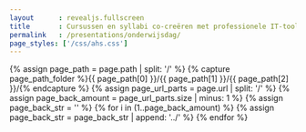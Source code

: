 ```yaml
---
layout      : revealjs.fullscreen
title       : Cursussen en syllabi co-creëren met professionele IT-tools 
permalink   : /presentations/onderwijsdag/
page_styles: ['/css/ahs.css']
---
```


{% assign page_path = page.path | split: '/' %}
{% capture page_path_folder %}{{ page_path[0] }}/{{ page_path[1] }}/{{ page_path[2] }}/{% endcapture %} 
{% assign page_url_parts = page.url | split: '/' %}
{% assign page_back_amount = page_url_parts.size | minus: 1 %}
{% assign page_back_str = '' %}
{% for i in (1..page_back_amount) %}
    {% assign page_back_str = page_back_str | append: '../' %}
{% endfor %}

<section class="slide__chapter">
    <section data-markdown="{{ page_back_str }}/{{ page_path_folder | append: 'content/intro__1.md' }}" class="home"></section>
</section>
<section class="slide__chapter">
    <section data-markdown="{{ page_back_str }}/{{ page_path_folder | append: 'content/whoarewe__1.md' }}" class="home"></section>
    <section data-markdown="{{ page_back_str }}/{{ page_path_folder | append: 'content/whoarewe__2.md' }}" data-ahs-background-image="{{ page_back_str }}/{{ page_path_folder | append: 'content/images/pattern_1.png' }}"></section>
</section>
<section class="slide__chapter">
    <section data-markdown="{{ page_back_str }}/{{ page_path_folder | append: 'content/challenges__1.md' }}" class="home"></section>
    <section data-markdown="{{ page_back_str }}/{{ page_path_folder | append: 'content/challenges__2.md' }}" data-ahs-background-image="{{ page_back_str }}/{{ page_path_folder | append: 'content/images/pattern_1.png' }}"></section>
    <section data-markdown="{{ page_back_str }}/{{ page_path_folder | append: 'content/challenges__3.md' }}" data-ahs-background-image="{{ page_back_str }}/{{ page_path_folder | append: 'content/images/pattern_1.png' }}"></section>
    <section data-markdown="{{ page_back_str }}/{{ page_path_folder | append: 'content/challenges__4.md' }}" data-ahs-background-image="{{ page_back_str }}/{{ page_path_folder | append: 'content/images/pattern_1.png' }}"></section>
</section>
<section class="slide__chapter">
    <section data-markdown="{{ page_back_str }}/{{ page_path_folder | append: 'content/tools__1.md' }}" class="home"></section>
    <section data-markdown="{{ page_back_str }}/{{ page_path_folder | append: 'content/tools__2.md' }}" data-ahs-background-image="{{ page_back_str }}/{{ page_path_folder | append: 'content/images/chamilo.png' }}"></section>
    <section data-markdown="{{ page_back_str }}/{{ page_path_folder | append: 'content/tools__3.md' }}" data-ahs-background-image="{{ page_back_str }}/{{ page_path_folder | append: 'content/images/jekyll.png' }}"></section>
    <section data-markdown="{{ page_back_str }}/{{ page_path_folder | append: 'content/tools__4.md' }}" data-ahs-background-image="{{ page_back_str }}/{{ page_path_folder | append: 'content/images/github.png' }}"></section>
    <section data-markdown="{{ page_back_str }}/{{ page_path_folder | append: 'content/tools__5.md' }}" data-ahs-background-image="{{ page_back_str }}/{{ page_path_folder | append: 'content/images/s_1.png' }}"></section>
    <section data-markdown="{{ page_back_str }}/{{ page_path_folder | append: 'content/tools__6.md' }}" data-ahs-background-image="{{ page_back_str }}/{{ page_path_folder | append: 'content/images/s_2.png' }}"></section>
    <section data-markdown="{{ page_back_str }}/{{ page_path_folder | append: 'content/tools__7.md' }}" data-ahs-background-image="{{ page_back_str }}/{{ page_path_folder | append: 'content/images/slack.png' }}"></section>
    <section data-markdown="{{ page_back_str }}/{{ page_path_folder | append: 'content/tools__8.md' }}" data-ahs-background-image="{{ page_back_str }}/{{ page_path_folder | append: 'content/images/slack.png' }}"></section>
    <section data-markdown="{{ page_back_str }}/{{ page_path_folder | append: 'content/tools__9.md' }}" data-ahs-background-image="{{ page_back_str }}/{{ page_path_folder | append: 'content/images/slack.png' }}"></section>
    <section data-markdown="{{ page_back_str }}/{{ page_path_folder | append: 'content/tools__10.md' }}" data-ahs-background-image="{{ page_back_str }}/{{ page_path_folder | append: 'content/images/gitlab_1.png' }}"></section>
</section>
<section class="slide__chapter">
    <section data-markdown="{{ page_back_str }}/{{ page_path_folder | append: 'content/future__1.md' }}" class="home"></section>
    <section data-markdown="{{ page_back_str }}/{{ page_path_folder | append: 'content/future__2.md' }}" data-ahs-background-image="{{ page_back_str }}/{{ page_path_folder | append: 'content/images/sv2_1.png' }}"></section>
    <section data-markdown="{{ page_back_str }}/{{ page_path_folder | append: 'content/future__3.md' }}" data-ahs-background-image="{{ page_back_str }}/{{ page_path_folder | append: 'content/images/sv2_2.png' }}"></section>
    <section data-markdown="{{ page_back_str }}/{{ page_path_folder | append: 'content/future__4.md' }}" data-ahs-background-image="{{ page_back_str }}/{{ page_path_folder | append: 'content/images/sv2_3.png' }}"></section>
    <section data-markdown="{{ page_back_str }}/{{ page_path_folder | append: 'content/future__5.md' }}" data-ahs-background-image="{{ page_back_str }}/{{ page_path_folder | append: 'content/images/prose_1.png' }}"></section>
</section>
<section class="slide__chapter">
    <section data-markdown="{{ page_back_str }}/{{ page_path_folder | append: 'content/questions__1.md' }}" class="home"></section>
</section>